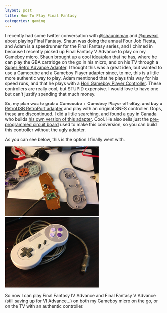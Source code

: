 ```yaml
---
layout: post
title: How To Play Final Fantasy
categories: gaming
---
```


I recently had some twitter conversation with [@shauninman](http://twitter.com/shauninman) and [@puwexil](http://twitter.com/puwexil) about playing Final Fantasy. Shaun was doing the annual Four Job Fiesta, and Adam is a speedrunner for the Final Fantasy series, and I chimed in because I recently picked up Final Fantasy V Advance to play on my Gameboy micro. Shaun brought up a cool idea/plan that he has, where he can play the GBA cartridge on the go in his micro, and on his TV through a [Super Retro Advance Adapter](http://www.amazon.com/Retro-Bit-Super-Retro-Advance-Adapter-Nintendo/dp/B00EXPCTQQ). I thought this was a great idea, but wanted to use a Gamecube and a Gameboy Player adapter since, to me, this is a little more authentic way to play. Adam mentioned that he plays this way for his speed runs, and that he plays with a [Hori Gameboy Player Controller](http://www.amazon.com/Hori-Gameboy-Player-Controller-Indigo/dp/B00076R67C/ref=sr_1_fkmr0_1?s=videogames&ie=UTF8&qid=1405805455&sr=1-1-fkmr0&keywords=hori+gamecube+snes). These controllers are really cool, but STUPID expensive. I would love to have one but can't justify spending that much money.

So, my plan was to grab a Gamecube + Gameboy Player off eBay, and buy a [RetroUSB RetroPort adapter](http://www.retrousb.com/product_info.php?cPath=31&products_id=31) and play with an original SNES controller. Oops, these are discontinued. I did a little searching, and found a guy in Canada who builds [his own version of this adapter](http://www.raphnet.net/electronique/x2wii/index_en.php). Cool. He also sells just the [pre-programmed circuit board](http://www.raphnet-tech.com/products/nes2wii/index.php) used to make this conversion, so you can build this controller without the ugly adapter.

As you can see below, this is the option I finally went with.

[![controller build](/images/snesGCBuildThumb.jpg)](/images/snesGCBuild.jpg)
[![controller build](/images/snesGCDoneThumb.jpg)](/images/snesGCDone.jpg)

So now I can play Final Fantasy IV Advance and Final Fantasy V Advance (still saving up for VI Advance...) on both my Gameboy micro on the go, or on the TV with an authentic controller.
